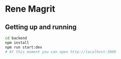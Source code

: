 # Rene Magrit

## Getting up and running

```bash
cd backend
npm install
npm run start:dev
# At this moment you can open http://localhost:3000
```
